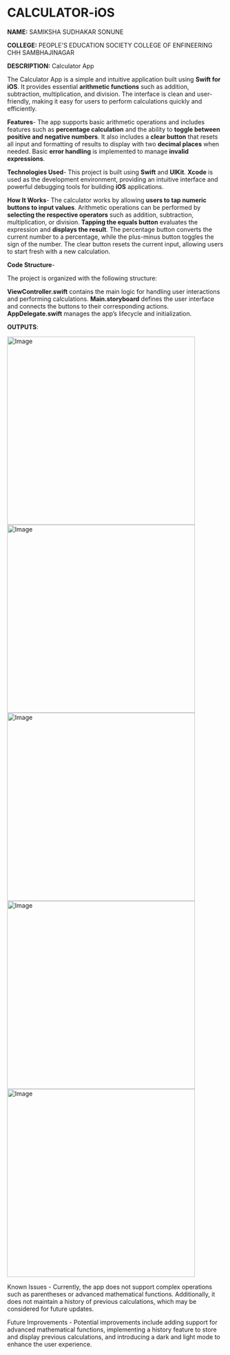 # CALCULATOR-iOS

**NAME:** SAMIKSHA SUDHAKAR SONUNE

**COLLEGE:** PEOPLE'S EDUCATION SOCIETY COLLEGE OF ENFINEERING CHH SAMBHAJINAGAR

**DESCRIPTION:** Calculator App

The Calculator App is a simple and intuitive application built using **Swift for iOS**. It provides essential **arithmetic functions** such as addition, subtraction, multiplication, and division. The interface is clean and user-friendly, making it easy for users to perform calculations quickly and efficiently.

**Features**-
The app supports basic arithmetic operations and includes features such as **percentage calculation** and the ability to **toggle between positive and negative numbers**. It also includes a **clear button** that resets all input and formatting of results to display with two **decimal places** when needed. Basic **error handling** is implemented to manage **invalid expressions**.

**Technologies Used**-
This project is built using **Swift** and **UIKit**. **Xcode** is used as the development environment, providing an intuitive interface and powerful debugging tools for building **iOS** applications.

**How It Works**-
The calculator works by allowing **users to tap numeric buttons to input values**. Arithmetic operations can be performed by **selecting the respective operators** such as addition, subtraction, multiplication, or division. **Tapping the equals button** evaluates the expression and **displays the result**. The percentage button converts the current number to a percentage, while the plus-minus button toggles the sign of the number. The clear button resets the current input, allowing users to start fresh with a new calculation.

**Code Structure**-

The project is organized with the following structure:

**ViewController.swift** contains the main logic for handling user interactions and performing calculations.
**Main.storyboard** defines the user interface and connects the buttons to their corresponding actions.
**AppDelegate.swift** manages the app’s lifecycle and initialization.

**OUTPUTS**:

<img width="436" alt="Image" src="https://github.com/user-attachments/assets/7885c525-3e7a-46a9-8f41-50f1c36880c8" />

<img width="436" alt="Image" src="https://github.com/user-attachments/assets/107f20f5-e46b-48ce-8bb4-316a2b7d1e8c" />

<img width="436" alt="Image" src="https://github.com/user-attachments/assets/2c544b35-16e8-44e9-9aaf-ad9e837a8a17" />

<img width="436" alt="Image" src="https://github.com/user-attachments/assets/cbf60b37-0cb6-4291-8342-8bece678ee2e" />

<img width="436" alt="Image" src="https://github.com/user-attachments/assets/08150d6e-e143-4cc3-9f87-b78e9845be3a" />


Known Issues - Currently, the app does not support complex operations such as parentheses or advanced mathematical functions. Additionally, it does not maintain a history of previous calculations, which may be considered for future updates.

Future Improvements - Potential improvements include adding support for advanced mathematical functions, implementing a history feature to store and display previous calculations, and introducing a dark and light mode to enhance the user experience.

